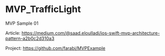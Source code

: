 # MVP_TrafficLight
MVP Sample 01

Article: https://medium.com/@saad.eloulladi/ios-swift-mvp-architecture-pattern-a2b0c2d310a3

Project: https://github.com/farabi/MVPExample
